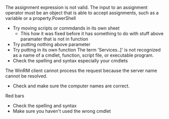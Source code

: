The assignment expression is not valid. The input to an assignment operator must be an object that is able to accept assignments, such as a variable or a property.PowerShell
  - Try moving scripts or commdands in its own sheet
    - This how it was fixed before it has something to do with stuff above paramater that is not in function
  - Try putting nothing above parameter
  - Try putting in its own function
The term 'Services..]' is not recognized as a name of a cmdlet, function, script file, or executable program.
  - Check the spelling and syntax especially your cmdlets

The WinRM client cannot process the request because the server name cannot be resolved.
  - Check and make sure the computer names are correct.

Red bars
  - Check the spelling and syntax 
  - Make sure you haven't used the wrong cmdlet